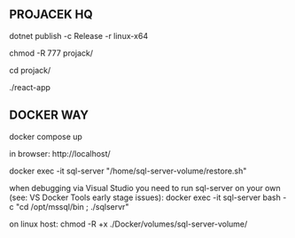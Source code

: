 ## PROJACEK HQ

dotnet publish -c Release -r linux-x64

chmod -R 777 projack/

cd projack/

./react-app

## DOCKER WAY

docker compose up

in browser: http://localhost/

docker exec -it sql-server "/home/sql-server-volume/restore.sh"

when debugging via Visual Studio you need to run sql-server on your own (see: VS Docker Tools early stage issues):
docker exec -it sql-server bash -c "cd /opt/mssql/bin ; ./sqlservr"

on linux host: chmod -R +x ./Docker/volumes/sql-server-volume/